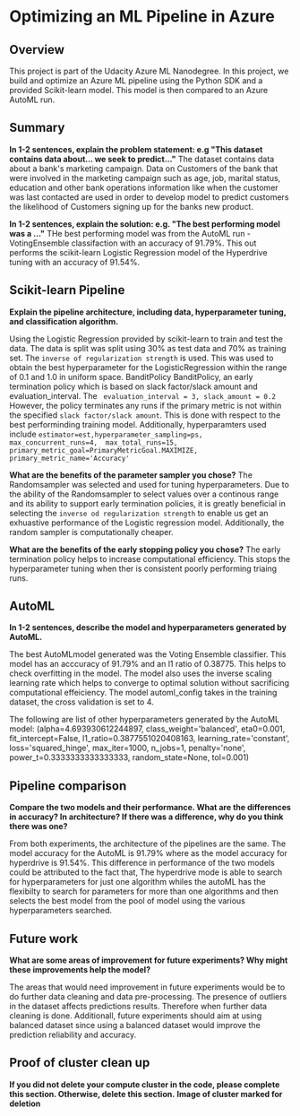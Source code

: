 # Optimizing an ML Pipeline in Azure

## Overview
This project is part of the Udacity Azure ML Nanodegree.
In this project, we build and optimize an Azure ML pipeline using the Python SDK and a provided Scikit-learn model.
This model is then compared to an Azure AutoML run.

## Summary
**In 1-2 sentences, explain the problem statement: e.g "This dataset contains data about... we seek to predict..."**
The dataset contains data about a bank's marketing campaign. Data on Customers of the bank that were involved in the marketing campaign such as age, job, marital status, education and other bank operations information like when the customer was last contacted are used in order to develop model to predict customers the likelihood of Customers signing up for the banks new product.

**In 1-2 sentences, explain the solution: e.g. "The best performing model was a ..."**
THe best performing model was from the AutoML run - VotingEnsemble classifaction with an accuracy of 91.79%. This out performs the scikit-learn Logistic Regression model of the Hyperdrive tuning with an accuracy of 91.54%.
## Scikit-learn Pipeline
**Explain the pipeline architecture, including data, hyperparameter tuning, and classification algorithm.**

Using the Logistic Regression provided by scikit-learn to train and test the data.
The data is split was split using 30% as test data and 70% as training set. The `inverse of regularization strength` is used. This was used to obtain the best hyperparameter for the LogisticRegression within the range of 0.1 and 1.0 in uniform space.
BanditPolicy BanditPolicy, an early termination policy which is based on slack factor/slack amount and evaluation_interval. The ` evaluation_interval = 3, slack_amount = 0.2` However, the policy terminates any runs if the primary metric is not within the specified `slack factor/slack amount`. This is done with respect to the best performinding training model.
Additionally, hyperparamters used include `estimator=est,hyperparameter_sampling=ps,  max_concurrent_runs=4,  max_total_runs=15,             primary_metric_goal=PrimaryMetricGoal.MAXIMIZE, primary_metric_name='Accuracy'`

**What are the benefits of the parameter sampler you chose?**
The Randomsampler was selected and used for tuning hyperparameters. Due to the ability of the Randomsampler to select values over a continous range and its ability to support  early termination policies, it is greatly beneficial in selecting the `inverse od regularization strength` to enable us get an exhuastive performance of the Logistic regression model. Additionally, the random sampler is computationally cheaper.

**What are the benefits of the early stopping policy you chose?**
The early termination policy helps to increase computational efficiency. This stops the hyperparameter tuning when ther is consistent poorly performing triaing runs.

## AutoML
**In 1-2 sentences, describe the model and hyperparameters generated by AutoML.**

The best AutoMLmodel generated was the Voting Ensemble classifier. This model has an acccuracy of 91.79% and an l1 ratio of 0.38775. This helps to check overfitting in the model. The model also uses the inverse scaling learning rate which helps to converge to optimal solution without sacrificing computational effeiciency. The model automl_config takes in the training dataset, the cross validation is set to 4. 

The following are list of other hyperparameters generated by the AutoML model:
(alpha=4.693930612244897, class_weight='balanced', eta0=0.001, fit_intercept=False, l1_ratio=0.3877551020408163, learning_rate='constant', loss='squared_hinge', max_iter=1000, n_jobs=1, penalty='none', power_t=0.3333333333333333, random_state=None, tol=0.001)

## Pipeline comparison
**Compare the two models and their performance. What are the differences in accuracy? In architecture? If there was a difference, why do you think there was one?**

From both experiments, the architecture of the pipelines are the same. The model accuracy for the AutoML is 91.79% where as the model accuracy for hyperdrive is 91.54%. This difference in performance of the two models could be attributed to the fact that, The hyperdrive mode is able to search for hyperparameters for just one algorithm whiles the autoML has the flexibilty to search for parameters for more than one algorithms and then selects the best model from the pool of model using the various hyperparameters searched.

## Future work
**What are some areas of improvement for future experiments? Why might these improvements help the model?**

The areas that would need improvement in future experiments would be to do further data cleaning and data pre-processing. The presence of outliers in the dataset affects predictions results. Therefore when further data cleaning is done. Additionall, future experiments should aim at using balanced dataset since using a balanced dataset would improve the prediction reliability and accuracy.

## Proof of cluster clean up
**If you did not delete your compute cluster in the code, please complete this section. Otherwise, delete this section.**
**Image of cluster marked for deletion**


